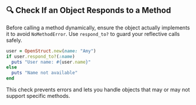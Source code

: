## 🔍 Check If an Object Responds to a Method
Before calling a method dynamically, ensure the object actually implements it to avoid `NoMethodError`. Use `respond_to?` to guard your reflective calls safely.

```ruby
user = OpenStruct.new(name: "Amy")
if user.respond_to?(:name)
  puts "User name: #{user.name}"
else
  puts "Name not available"
end
```

This check prevents errors and lets you handle objects that may or may not support specific methods.